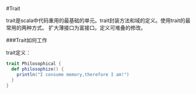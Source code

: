 #Trait

trait是scala中代码重用的最基础的单元。trait封装方法和域的定义。使用trait的最常用的两种方式。
扩大薄接口为富接口。定义可堆叠的修改。

###Trait如何工作

trait定义：
```scala
trait Philosophical {
  def philosophize() {
    println("I consume memory,therefore I am!")
  }
}
```
